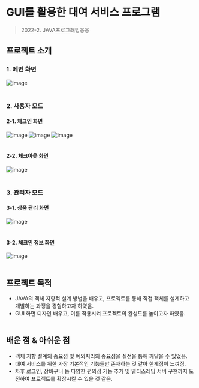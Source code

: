 # GUI를 활용한 대여 서비스 프로그램
> 2022-2. JAVA프로그래밍응용

## 프로젝트 소개
### 1. 메인 화면
![image](https://user-images.githubusercontent.com/83098949/211769055-9bd13b4f-e88b-40da-945a-d1664ceca26a.png)<br></br>

### 2. 사용자 모드
#### 2-1. 체크인 화면
![image](https://user-images.githubusercontent.com/83098949/211771292-b38cc5ef-54e7-408e-854f-267c7c42ea6c.png)
![image](https://user-images.githubusercontent.com/83098949/211771426-681d9d92-486f-48b9-9959-e4a2b9a7f907.png)
![image](https://user-images.githubusercontent.com/83098949/211771495-a012fe66-f851-49a4-9f8a-cb632d72121e.png)<br></br>

#### 2-2. 체크아웃 화면
![image](https://user-images.githubusercontent.com/83098949/211772052-c0fc698d-7c3b-409c-8145-29ca8101c4bd.png)<br></br>


### 3. 관리자 모드
#### 3-1. 상품 관리 화면 
![image](https://user-images.githubusercontent.com/83098949/211773696-cdf0fbee-cb0a-45d5-8763-8b25696adbd9.png)<br></br>
#### 3-2. 체크인 정보 화면 
![image](https://user-images.githubusercontent.com/83098949/211774554-c3ff16c0-eb50-4aed-9fed-740995edf25a.png)<br></br>

## 프로젝트 목적
- JAVA의 객체 지향적 설계 방법을 배우고, 프로젝트를 통해 직접 객체를 설계하고 개발하는 과정을 경험하고자 하였음.
- GUI 화면 디자인 배우고, 이를 적용시켜 프로젝트의 완성도를 높이고자 하였음.<br></br>

## 배운 점 & 아쉬운 점 
- 객체 지향 설계의 중요성 및 예외처리의 중요성을 실전을 통해 깨달을 수 있었음.
- 대여 서비스를 위한 가장 기본적인 기능들만 존재하는 것 같아 한계점이 느껴짐.
- 차후 로그인, 장바구니 등 다양한 편의성 기능 추가 및 멀티스레딩 서버 구현까지 도전하여 프로젝트를 확장시킬 수 있을 것 같음.<br></br>
